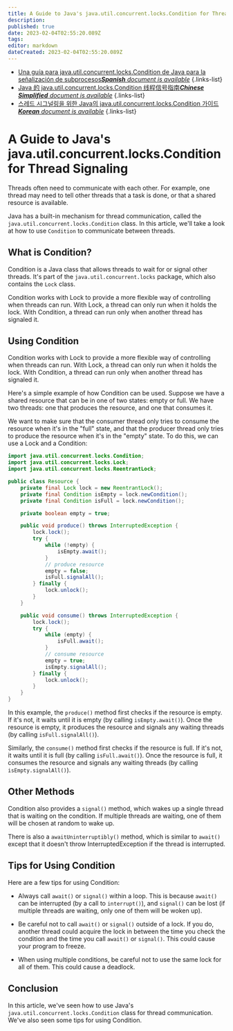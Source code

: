 ```yaml
---
title: A Guide to Java's java.util.concurrent.locks.Condition for Thread Signaling
description: 
published: true
date: 2023-02-04T02:55:20.089Z
tags: 
editor: markdown
dateCreated: 2023-02-04T02:55:20.089Z
---
```


- [Una guía para java.util.concurrent.locks.Condition de Java para la señalización de subprocesos***Spanish** document is available*](/es/Knowledge-base/Java/a-guide-to-java-s-java-util-concurrent-locks-condition-for-thread-signaling)
{.links-list}
- [Java 的 java.util.concurrent.locks.Condition 线程信号指南***Chinese Simplified** document is available*](/zh/Knowledge-base/Java/a-guide-to-java-s-java-util-concurrent-locks-condition-for-thread-signaling)
{.links-list}
- [스레드 시그널링을 위한 Java의 java.util.concurrent.locks.Condition 가이드***Korean** document is available*](/ko/Knowledge-base/Java/a-guide-to-java-s-java-util-concurrent-locks-condition-for-thread-signaling)
{.links-list}



# A Guide to Java's java.util.concurrent.locks.Condition for Thread Signaling

Threads often need to communicate with each other. For example, one thread may need to tell other threads that a task is done, or that a shared resource is available.

Java has a built-in mechanism for thread communication, called the `java.util.concurrent.locks.Condition` class. In this article, we'll take a look at how to use `Condition` to communicate between threads.

## What is Condition?

Condition is a Java class that allows threads to wait for or signal other threads. It's part of the `java.util.concurrent.locks` package, which also contains the `Lock` class.

Condition works with Lock to provide a more flexible way of controlling when threads can run. With Lock, a thread can only run when it holds the lock. With Condition, a thread can run only when another thread has signaled it.

## Using Condition

Condition works with Lock to provide a more flexible way of controlling when threads can run. With Lock, a thread can only run when it holds the lock. With Condition, a thread can run only when another thread has signaled it.

Here's a simple example of how Condition can be used. Suppose we have a shared resource that can be in one of two states: empty or full. We have two threads: one that produces the resource, and one that consumes it.

We want to make sure that the consumer thread only tries to consume the resource when it's in the "full" state, and that the producer thread only tries to produce the resource when it's in the "empty" state. To do this, we can use a Lock and a Condition:


```java
import java.util.concurrent.locks.Condition;
import java.util.concurrent.locks.Lock;
import java.util.concurrent.locks.ReentrantLock;

public class Resource {
    private final Lock lock = new ReentrantLock();
    private final Condition isEmpty = lock.newCondition();
    private final Condition isFull = lock.newCondition();

    private boolean empty = true;

    public void produce() throws InterruptedException {
        lock.lock();
        try {
            while (!empty) {
                isEmpty.await();
            }
            // produce resource
            empty = false;
            isFull.signalAll();
        } finally {
            lock.unlock();
        }
    }

    public void consume() throws InterruptedException {
        lock.lock();
        try {
            while (empty) {
                isFull.await();
            }
            // consume resource
            empty = true;
            isEmpty.signalAll();
        } finally {
            lock.unlock();
        }
    }
}
```

In this example, the `produce()` method first checks if the resource is empty. If it's not, it waits until it is empty (by calling `isEmpty.await()`). Once the resource is empty, it produces the resource and signals any waiting threads (by calling `isFull.signalAll()`).

Similarly, the `consume()` method first checks if the resource is full. If it's not, it waits until it is full (by calling `isFull.await()`). Once the resource is full, it consumes the resource and signals any waiting threads (by calling `isEmpty.signalAll()`).

## Other Methods

Condition also provides a `signal()` method, which wakes up a single thread that is waiting on the condition. If multiple threads are waiting, one of them will be chosen at random to wake up.

There is also a `awaitUninterruptibly()` method, which is similar to `await()` except that it doesn't throw InterruptedException if the thread is interrupted.

## Tips for Using Condition

Here are a few tips for using Condition:

- Always call `await()` or `signal()` within a loop. This is because `await()` can be interrupted (by a call to `interrupt()`), and `signal()` can be lost (if multiple threads are waiting, only one of them will be woken up).

- Be careful not to call `await()` or `signal()` outside of a lock. If you do, another thread could acquire the lock in between the time you check the condition and the time you call `await()` or `signal()`. This could cause your program to freeze.

- When using multiple conditions, be careful not to use the same lock for all of them. This could cause a deadlock.

## Conclusion

In this article, we've seen how to use Java's `java.util.concurrent.locks.Condition` class for thread communication. We've also seen some tips for using Condition.